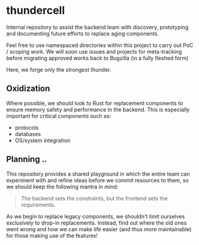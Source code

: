 # thundercell

Internal repository to assist the backend team with discovery, prototyping and documenting future
efforts to replace aging components.

Feel free to use namespaced directories within this project to carry out PoC / scoping work.
We will soon use issues and projects for meta-tracking before migrating approved works back
to Bugzilla (in a fully fleshed form)

Here, we forge only the strongest thunder.

## Oxidization

Where possible, we should look to Rust for replacement components to ensure memory safety and performance in the backend. This is especially important for critical components such as:

 - protocols
 - databases
 - OS/system integration

 ## Planning ..

 This repository provides a shared playground in which the entire team can experiment with and refine ideas before we commit resources to them, so we should keep the following mantra in mind:

> The backend sets the constraints, but the frontend sets the requirements.

As we begin to replace legacy components, we shouldn't limit ourselves exclusively to drop-in replacements. Instead, find out where the old ones went wrong and how we can make life easier (and thus more maintainable) for those making use of the features!